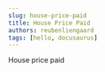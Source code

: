 ```yaml
---
slug: house-price-paid
title: House Price Paid
authors: reubenliengaard
tags: [hello, docusaurus]
---
```


House price paid